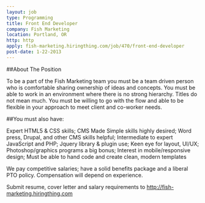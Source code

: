 ```yaml
---
layout: job
type: Programming
title: Front End Developer
company: Fish Marketing
location: Portland, OR
http: http
apply: fish-marketing.hiringthing.com/job/470/front-end-developer
post-date: 1-22-2013
--- 
```


##About The Position

To be a part of the Fish Marketing team you must be a team driven person who is comfortable sharing ownership of ideas and concepts. You must be able to work in an environment where there is no strong hierarchy. Titles do not mean much. You must be willing to go with the flow and able to be flexible in your approach to meet client and co-worker needs.

##You must also have:

Expert HTML5 & CSS skills; CMS Made Simple skills highly desired; Word press, Drupal, and other CMS skills helpful; Intermediate to expert JavaScript and PHP; Jquery library & plugin use; Keen eye for layout, UI/UX; Photoshop/graphics programs a big bonus; Interest in mobile/responsive design; Must be able to hand code and create clean, modern templates

We pay competitive salaries; have a solid benefits package and a liberal PTO policy. Compensation will depend on experience.

Submit resume, cover letter and salary requirements to <http://fish-marketing.hiringthing.com>

